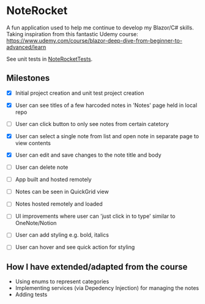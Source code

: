 # NoteRocket

A fun application used to help me continue to develop my Blazor/C# skills.
Taking inspiration from this fantastic Udemy course: https://www.udemy.com/course/blazor-deep-dive-from-beginner-to-advanced/learn

See unit tests in [NoteRocketTests](https://github.com/SamOllason/NoteRocketTests).

## Milestones

- [x] Initial project creation and unit test project creation
- [x] User can see titles of a few harcoded notes in 'Notes' page held in local repo
- [ ] User can click button to only see notes from certain catetory
- [x] User can select a single note from list and open note in separate page to view contents
- [x] User can edit and save changes to the note title and body
- [ ] User can delete note
- [ ] App built and hosted remotely
- [ ] Notes can be seen in QuickGrid view
- [ ] Notes hosted remotely and loaded
- [ ] UI improvements where user can 'just click in to type' similar to OneNote/Notion
- [ ] User can add styling e.g. bold, italics
- [ ] User can hover and see quick action for styling



## How I have extended/adapted from the course

- Using enums to represent categories
- Implementing services (via Depedency Injection) for managing the notes
- Adding tests
